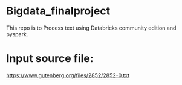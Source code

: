 # Bigdata_finalproject
This repo is to Process text using Databricks community edition and pyspark.

# Input source file:
https://www.gutenberg.org/files/2852/2852-0.txt


